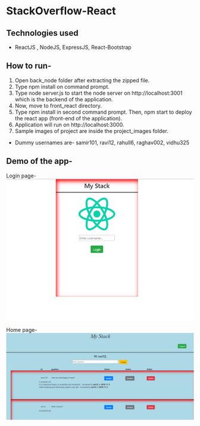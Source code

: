 # StackOverflow-React

## Technologies used
- ReactJS , NodeJS, ExpressJS, React-Bootstrap

## How to run-

1. Open back_node folder after extracting the zipped file.
2. Type npm install on command prompt.
3. Type node server.js to start the node server on http://localhost:3001 which is the backend of the application.
4. Now, move to front_react directory. 
5. Type npm install in second command prompt. Then, npm start to deploy the react app (front-end of the application). 
6. Application will run on http://localhost:3000.
7. Sample images of project are inside the project_images folder.

- Dummy usernames are- samir101, ravi12, rahull6, raghav002, vidhu325

## Demo of the app-
Login page-
<img src="https://github.com/rahul2412/StackOverflow-React/blob/master/project_images/login.PNG" alt="Demo of application"/>

Home page-
<img src="https://github.com/rahul2412/StackOverflow-React/blob/master/project_images/home.PNG" alt="Demo of application"/>

